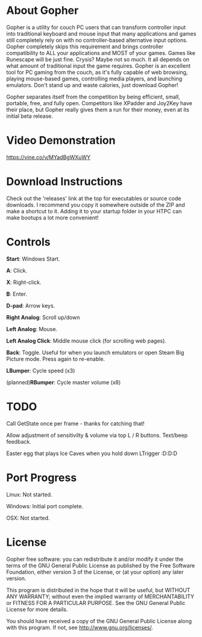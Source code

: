 About Gopher
======

Gopher is a utility for couch PC users that can transform controller input into traditional keyboard and mouse input that many applications and games still completely rely on with no controller-based alternative input options. Gopher completely skips this requirement and brings controller compatibility to ALL your applications and MOST of your games. Games like Runescape will be just fine. Crysis? Maybe not so much. It all depends on what amount of traditional input the game requires. Gopher is an excellent tool for PC gaming from the couch, as it's fully capable of web browsing, playing mouse-based games, controlling media players, and launching emulators. Don't stand up and waste calories, just download Gopher!

Gopher separates itself from the competition by being efficient, small, portable, free, and fully open. Competitors like XPadder and Joy2Key have their place, but Gopher really gives them a run for their money, even at its initial beta release.


Video Demonstration
======

https://vine.co/v/MYadBgWXuWY


Download Instructions
======
Check out the 'releases' link at the top for executables or source code downloads. I recommend you copy it somewhere outside of the ZIP and make a shortcut to it. Adding it to your startup folder in your HTPC can make bootups a lot more convenient!

Controls
======

**Start**: Windows Start.

**A**: Click.

**X**: Right-click.

**B**: Enter.

**D-pad**: Arrow keys.

**Right Analog**: Scroll up/down

**Left Analog**: Mouse.

**Left Analog Click**: Middle mouse click (for scrolling web pages).

**Back**: Toggle. Useful for when you launch emulators or open Steam Big Picture mode. Press again to re-enable.

**LBumper**: Cycle speed (x3)

(planned)**RBumper**: Cycle master volume (x8)

TODO
======
Call GetState once per frame - thanks for catching that!

Allow adjustment of sensitivilty & volume via top L / R buttons. Text/beep feedback.

Easter egg that plays Ice Caves when you hold down LTrigger :D:D:D



Port Progress
======
Linux: Not started.

Windows: Initial port complete.

OSX: Not started.



License
======
Gopher free software: you can redistribute it and/or modify it under the terms of the GNU General Public License as published by the Free Software Foundation, either version 3 of the License, or (at your option) any later version.

This program is distributed in the hope that it will be useful, but WITHOUT ANY WARRANTY; without even the implied warranty of MERCHANTABILITY or FITNESS FOR A PARTICULAR PURPOSE. See the GNU General Public License for more details.

You should have received a copy of the GNU General Public License along with this program.  If not, see http://www.gnu.org/licenses/.

